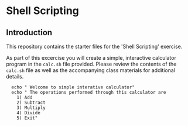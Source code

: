# Shell Scripting

## Introduction
This repository contains the starter files for the 'Shell Scripting' exercise.

As part of this excercise you will create a simple, interactive calculator program in the `calc.sh` file provided. Please review the contents of the `calc.sh` file as well as the accompanying class materials for additional details.


      echo " Welcome to simple interative calculator"
      echo " The operations performed through this calculator are
        1) Add
        2) Subtract
        3) Multiply
        4) Divide
        5) Exit"
